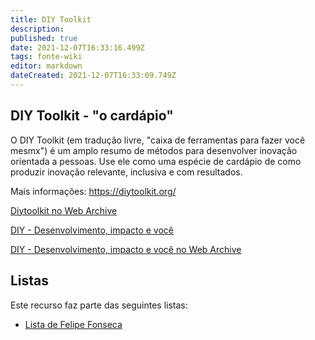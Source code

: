 ```yaml
---
title: DIY Toolkit
description: 
published: true
date: 2021-12-07T16:33:16.499Z
tags: fonte-wiki
editor: markdown
dateCreated: 2021-12-07T16:33:09.749Z
---
```


## DIY Toolkit - "o cardápio"

O DIY Toolkit (em tradução livre, "caixa de ferramentas para fazer você mesmx") é um amplo resumo de métodos para desenvolver inovação orientada a pessoas. Use ele como uma espécie de cardápio de como produzir inovação relevante, inclusiva e com resultados.

Mais informações: https://diytoolkit.org/ 

[Diytoolkit no Web Archive](https://web.archive.org/web/20210924092337/https://diytoolkit.org/)

[DIY - Desenvolvimento, impacto e você](https://github.com/tropixelorg/cursos/raw/master/pages/03.inovacao-pratica/01.home/05.ferramentas/DIY-Portuguese.pdf)

[DIY - Desenvolvimento, impacto e você no Web Archive](https://ia601406.us.archive.org/0/items/diy-portuguese/DIY-Portuguese.pdf)








## Listas

Este recurso faz parte das seguintes listas:

 - [Lista de Felipe Fonseca](/listas/felipe-fonseca)